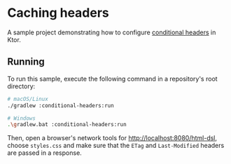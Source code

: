 # Caching headers
A sample project demonstrating how to configure [conditional headers](https://ktor.io/docs/conditional-headers.html) in Ktor.

## Running
To run this sample, execute the following command in a repository's root directory:
```bash
# macOS/Linux
./gradlew :conditional-headers:run

# Windows
.\gradlew.bat :conditional-headers:run
```

Then, open a browser's network tools for [http://localhost:8080/html-dsl](http://localhost:8080/html-dsl), choose `styles.css` and make sure that the `ETag` and `Last-Modified` headers are passed in a response.
